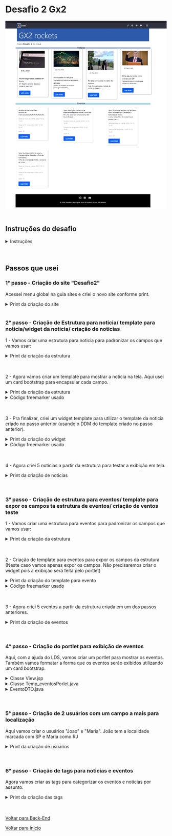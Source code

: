 # Desafio 2 Gx2

<img src="/Conteudo/3 - Trilha Back/Desafio%202/img/home.jpg" alt="" width="700">

<br>

<br>

## Instruções do desafio

<details>
<summary>Instruções</summary>
2º Desafio Pré-Rocket Talents | Trilha Liferay Back-End 2023

Instruções gerais:
    • O desafio será aberto ao final da Live do dia 11/12/23 e a entrega ficará disponível até o dia 22/12/23, às 23h59. Durante esse período, dúvidas pontuais podem ser tiradas via Discord.
    • O desafio consiste em 1 - realizar os exercícios, registrar no Github e enviar o link para avaliação; 2 - gravar um vídeo da tela do seu computador, com base nas orientações descritas no próximo tópico, salvar o vídeo no seu Drive Pessoal (acesso público) e subir o link no seguinte documento do Google Forms: https://forms.gle/eQrxCe11Lma3XFZi6
    • O vídeo deve abranger todos os tópicos requeridos.
    • O vídeo poderá ser gravado com o auxílio do Google Meet, Zoom ou outro gravador de tela de sua preferência.
    • O vídeo deve conter áudio (narração/explicação), conforme a orientação.
    • O vídeo precisa ser contínuo. Então, se você cortar o vídeo, precisa editar e juntar as partes antes de nos enviar.
    • Importante: O não envio do vídeo ou o envio após o prazo estabelecido (22/12/23, 23h59) acarretará em eliminação automática do programa, sem exceções. 

Instruções do Desafio: 
Envie o link do git contendo os tópicos solicitados e grave um vídeo explicativo para todos os tópicos mencionados abaixo e demonstrando o que foi feito, com duração máxima de 15 minutos. Certifique-se de demonstrar e explicar os conceitos de forma clara e concisa.

A avaliação será baseada na qualidade dos códigos, na clareza da explicação, na precisão das informações e na demonstração prática dos conceitos. Certifique-se de que o áudio e o vídeo estejam de boa qualidade.

Esta avaliação testará seu conhecimento prático do Liferay, qualidade de código e sua capacidade de comunicar eficazmente os conceitos aos outros. Boa sorte!

Tópicos para o Desafio: 
O objetivo desse desafio é compreender e consolidar todo o entendimento que foi passado durante esses 3 meses de conteúdo. 

Cenário:

Um cliente solicitou a criação de um mini portal de notícias e eventos, que deve conter pelo menos 4 páginas, sendo 1 página home e 3 páginas de detalhes e um layout minimamente customizado (sugerido pelo desenvolvedor).

Para a criação deste cenário, os requisitos são:

1- Home

A página home deve conter uma lista das notícias mais recentes, organizadas por cards (com thumb da notícia), e com o máximo de 4 notícias nessa listagem. O texto do card deve ser um breve resumo da notícia, de no máximo 50 caracteres.

Também deve conter uma lista de eventos mais recentes (com thumb do evento), sendo obrigatoriamente este componente um portlet, contendo também a lista de no máximo 4 itens. O texto do card deve ser um breve resumo da notícia, de no máximo 50 caracteres.

Ao clicar em uma notícia ou evento, ele deverá ser linkado com a página de detalhe deste conteúdo.

2- Detalhe da notícia

Nesta página de detalhe, a notícia deverá conter 1 imagem, o detalhe completo da notícia, a data de publicação do conteúdo e a listagem de tags para esta notícia.

3- Detalhe do evento

Nesta página de detalhe, o evento deverá conter a data de início e fim do evento, a listagem de tags deste evento, a descrição do evento e o local desse evento.

4- Usuários

Deverá existir 2 tipos de usuários: 1 usuário que pode ver os eventos da localidade Rio de Janeiro e outro usuário que pode ver somente os eventos da localidade São Paulo. 

Dica: Para este desafio deverá ser criado um campo customizado para o usuário com a sua localidade que será filtrada na exibição dos eventos.

</details>

<br>

<br>

## Passos que usei

### 1° passo - Criação do site "Desafio2" 

Acessei menu global na guia sites e criei o novo site conforme print.

<details>
<summary>Print da criação do site</summary>

<img src="/Conteudo/3 - Trilha Back/Desafio%202/img/01.jpg" alt="" width="700">

</details>

<br>

### 2° passo - Criação de Estrutura para noticia/ template para noticia/widget da noticia/ criação de noticias

1 - Vamos criar uma estrutura para noticia para padronizar os campos que vamos usar:

<details>
<summary>Print da criação da estrutura</summary>

<img src="/Conteudo/3 - Trilha Back/Desafio%202/img/02.jpg" alt="" width="700">

</details>

<br>

<br>

2 - Agora vamos criar um template para mostrar a noticia na tela. Aqui usei um card bootstrap para encapsular cada campo. 

<details>
<summary>Print da criação da estrutura</summary>

<img src="/Conteudo/3 - Trilha Back/Desafio%202/img/03.jpg" alt="" width="700">

</details>

<details>
<summary>Código freemarker usado</summary>

```freemarker

<div class="card hover" style="width: 18rem; padding-right: 15px; border: 1px solid #ccc; border-radius: 8px; margin-right: 15px; margin-left: 15px;">
    <div class="card-body">
        <!-- Imagem da noticia -->
        <#if (imagem_noticia.getData())?? && imagem_noticia.getData() != "" >
            <img class="card-img-top" 
                 alt="${imagem_noticia.getAttribute("alt")}" 
                 data-fileentryid="${imagem_noticia.getAttribute("fileEntryId")}" 
                 src="${imagem_noticia.getData()}" />
        </#if>

        <!-- Data da noticia -->
        <div class="card-body">
            <#assign data_noticia_Data = getterUtil.getString(data_noticia.getData())>

            <#if validator.isNotNull(data_noticia_Data)>
                <#assign data_noticia_DateObj = dateUtil.parseDate("yyyy-MM-dd", data_noticia_Data, locale)>
                ${dateUtil.getDate(data_noticia_DateObj, "dd MMM yyyy", locale)}
            </#if>
        </div>
    </div>

    <div class="card-body">
        <!-- Titulo da noticia -->
        <#if (titulo_noticia.getData())??>
            <h2 class="card-title" style="font-size: larger;">${titulo_noticia.getData()}</h2>
        </#if>

        <!-- Descricao da noticia (maximo 50 caracteres) -->
        <p class="card-text">
            <#if (descricao_noticia.getData())??>
                <#assign limitedDescription = descricao_noticia.getData()>
                <#if limitedDescription?length gt 50>
                    <#assign limitedDescription = limitedDescription?substring(0, 50) + "..." />
                </#if>
                ${limitedDescription}
            </#if>
        </p>
    </div>

    <!-- Inserir URL -->
    <#if (url_noticia.getData())??>
        <!-- Store the URL in a variable -->
        <#assign urlAmigavel = url_noticia.getData()>

        <div class="card-body">
            <!-- Crie um link com o URL -->
            <a href="${urlAmigavel}" class="btn btn-primary">LEIA MAIS</a>
        </div>
    </#if>
</div>


```

</details>

<br>

<br>

3 - Pra finalizar, criei um widget template para utilizar o template da noticia criado no passo anterior (usando o DDM do template criado no passo anterior).

<details>
<summary>Print da criação do widget</summary>

<img src="/Conteudo/3 - Trilha Back/Desafio%202/img/05.jpg" alt="" width="700">

</details>

<details>
<summary>Código freemarker usado</summary>

```freemarker

<#if entries?has_content>
    <div class="container-all d-flex">
        <#list entries as curEntry>
            <#assign article=curEntry.getAssetRenderer().getArticle() />
            <@liferay_journal["journal-article"]
                articleId=article.getArticleId()
                groupId=article.getGroupId()
                ddmTemplateKey="34976" />
        </#list>
    </div>
</#if>

```

</details>

<br>

<br>

4 - Agora criei 5 noticias a partir da estrutura para testar a exibição em tela.

<details>
<summary>Print da criação de noticias</summary>

<img src="/Conteudo/3 - Trilha Back/Desafio%202/img/04.jpg" alt="" width="700">

</details>

<br>

<br>

### 3° passo - Criação de estrutura para eventos/ template para expor os campos ta estrutura de eventos/ criação de ventos teste

1 - Vamos criar uma estrutura para eventos para padronizar os campos que vamos usar:

<details>
<summary>Print da criação da estrutura</summary>

<img src="/Conteudo/3 - Trilha Back/Desafio%202/img/07.jpg" alt="" width="700">

</details>

<br>

<br>

2 - Criação de template para eventos para expor os campos da estrutura (Neste caso vamos apenas expor os campos. Não precisaremos criar o widget pois a exibição será feita pelo portlet)

<details>
<summary>Print da criação do template para evento</summary>

<img src="/Conteudo/3 - Trilha Back/Desafio%202/img/08.jpg" alt="" width="700">

</details>

<details>
<summary>Código freemarker usado</summary>

```freemarker

<#if (titulo_evento.getData())??>
	${titulo_evento.getData()}
</#if>

<#if (imagem_evento.getData())?? && imagem_evento.getData() != "">
	<img alt="${imagem_evento.getAttribute("alt")}" data-fileentryid="${imagem_evento.getAttribute("fileEntryId")}" src="${imagem_evento.getData()}" />
</#if>

<#if (descricao_evento.getData())??>
	${descricao_evento.getData()}
</#if>

<#if (data_inicio_evento.getData())??>
	${data_inicio_evento.getData()}
</#if>

<#if (data_fim_evento.getData())??>
	${data_fim_evento.getData()}
</#if>

<#if (local_evento.getData())??>
	${local_evento.getData()}
</#if>

<#if (url_evento.getData())??>
	${url_evento.getData()}
</#if>

```

</details>

<br>

<br>

3 - Agora criei 5 eventos a partir da estrutura criada em um dos passos anteriores. 

<details>
<summary>Print da criação de eventos</summary>

<img src="/Conteudo/3 - Trilha Back/Desafio%202/img/13.jpg" alt="" width="700">

</details>

<br>

<br>

### 4° passo - Criação do portlet para exibição de eventos
Aqui, com a ajuda do LDS, vamos criar um portlet para mostrar os eventos. Também vamos formatar a forma que os eventos serão exibidos utilizando um card bootstrap.

<details>
<summary>Classe View.jsp</summary>

```java
<%@ include file="/init.jsp" %>

<%
	EventoDTO eventoDTO = (EventoDTO) request.getAttribute("eventoDTO");
%>

<%@ page import="java.util.List" %>
<%@ page import="br.com.portlet.EventoDTO" %>
<%@ page contentType="text/html;charset=UTF-8" language="java" %>

<html>
<head>
</head>

<body>
    <div class="container mt-4">
        <div class="row">
            <%
                List<EventoDTO> eventos = (List<EventoDTO>) request.getAttribute("eventos");
                if (eventos != null && !eventos.isEmpty()) {
                    for (EventoDTO evento : eventos) {
            %>
                        <div class="col-md-4 mb-4">
                            <div class="card" style="width: 18rem;">
                                
																											

                                <div class="card-body">
                                    <h5 class="card-title"><%= evento.getTitulo_evento() %></h5>
                                    <p class="card-text"><%= evento.getDescricao_evento() %></p>
                                    <p class="card-text"><small class="text-muted">Data do início do evento: <%= evento.getData_inicio_evento() %></small></p>
                                    <p class="card-text"><small class="text-muted">Data do fim do evento: <%= evento.getData_fim_evento() %></small></p>
                                    <p class="card-text"><small class="text-muted">Local: <%= evento.getLocal_evento() %></small></p>
                                    <% if (evento.getUrl_evento() != null && !evento.getUrl_evento().isEmpty()) { %>
                                        <a href="<%= evento.getUrl_evento() %>" class="btn btn-primary">LEIA MAIS</a>
                                    <% } %>
                                </div>
                            </div>
                        </div>
            <%
                    }
                } else {
            %>
                    <div class="col-12">
                        <p>Nenhum evento disponível.</p>
                    </div>
            <%
                }
            %>
        </div>
    </div>
</body>
</html>
```

</details>

<details>
<summary>Classe Temp_eventosPorlet.java</summary>

```java
package br.com.portlet;

//Imports
import com.liferay.portal.kernel.portlet.bridges.mvc.MVCPortlet;
import javax.portlet.Portlet;
import org.osgi.service.component.annotations.Component;
import com.liferay.journal.model.JournalArticle;
import com.liferay.journal.model.JournalFolder;
import com.liferay.journal.service.JournalArticleLocalServiceUtil;
import com.liferay.journal.service.JournalFolderLocalServiceUtil;
import com.liferay.journal.util.comparator.ArticleModifiedDateComparator;
import com.liferay.portal.kernel.exception.PortalException;
import com.liferay.portal.kernel.model.User;
import com.liferay.portal.kernel.service.UserLocalServiceUtil;
import com.liferay.portal.kernel.theme.ThemeDisplay;
import com.liferay.portal.kernel.util.OrderByComparator;
import com.liferay.portal.kernel.util.PortalUtil;
import com.liferay.portal.kernel.util.WebKeys;
import com.liferay.portal.kernel.xml.Document;
import com.liferay.portal.kernel.xml.DocumentException;
import com.liferay.portal.kernel.xml.Node;
import com.liferay.portal.kernel.xml.SAXReaderUtil;
import java.io.IOException;
import java.util.ArrayList;
import java.util.List;
import javax.portlet.PortletException;
import javax.portlet.RenderRequest;
import javax.portlet.RenderResponse;

import br.com.constants.Temp_eventosPortletKeys;
import br.com.portlet.EventoDTO;

/**
 * @author joshp
 */
@Component(
		immediate = true,
		property = {
			"com.liferay.portlet.display-category=category.sample",
			"com.liferay.portlet.header-portlet-css=/css/main.css",
			"com.liferay.portlet.instanceable=true",
			"javax.portlet.display-name=Temp_eventos",
			"javax.portlet.init-param.template-path=/",
			"javax.portlet.init-param.view-template=/view.jsp",
			"javax.portlet.name=" + Temp_eventosPortletKeys.TEMP_EVENTOS,
			"javax.portlet.resource-bundle=content.Language",
			"javax.portlet.security-role-ref=power-user,user"
		},
		service = Portlet.class
	)
	public class Temp_eventosPortlet extends MVCPortlet {
		@Override
		public void doView(RenderRequest renderRequest, RenderResponse renderResponse)
				throws IOException, PortletException {
			
			
			try {
				ThemeDisplay themeDisplay = (ThemeDisplay) renderRequest.getAttribute(WebKeys.THEME_DISPLAY);
				User user = UserLocalServiceUtil.getUser(themeDisplay.getUserId());
				
				long groupId = PortalUtil.getScopeGroupId(renderRequest);
				long folderId = getFolderIdByName(groupId, "Eventos");
				
				OrderByComparator<JournalArticle> orderByComparator = new ArticleModifiedDateComparator(false); 
				List<JournalArticle> articles = JournalArticleLocalServiceUtil.getArticles(groupId, folderId, 0, 4, orderByComparator);
		        List<EventoDTO> eventos = new ArrayList<>();
		        
		        for (JournalArticle article : articles) {
		            EventoDTO eventoDTO = new EventoDTO();
		        	         	            
		        
		            //Chamando atributos da estrutura
		            eventoDTO.setTitulo_evento(getStructureContentByName(article.getArticleId(), groupId, "titulo_evento"));
		            eventoDTO.setData_inicio_evento(getStructureContentByName(article.getArticleId(), groupId, "data_inicio_evento"));
		            eventoDTO.setData_fim_evento(getStructureContentByName(article.getArticleId(), groupId, "data_fim_evento"));
		            eventoDTO.setImagem_evento(getStructureContentByName(article.getArticleId(), groupId, "imagem_evento"));
		            eventoDTO.setDescricao_evento(getStructureContentByName(article.getArticleId(), groupId, "descricao_evento"));
		            eventoDTO.setUrl_evento(getStructureContentByName(article.getArticleId(), groupId, "url_evento"));
		            eventoDTO.setLocal_evento(getStructureContentByName(article.getArticleId(), groupId, "local_evento"));
		            
		          
		            // Regra para exibir 50 caracteres
		            String descricaoCompleta = getStructureContentByName(article.getArticleId(), groupId, "descricao_evento");
		            if (descricaoCompleta != null && descricaoCompleta.length() > 50) {
		                descricaoCompleta = descricaoCompleta.substring(0, 50) + "...";
		            }
		            eventoDTO.setDescricao_evento(descricaoCompleta);
		                                                                                                                        
		            eventos.add(eventoDTO);
		            
		            // Parar se já adicionou 4 eventos únicos
		            if (eventos.size() == 4) {
		                break; 
		            }
		                                        
		        }
		                
		        
		        //Regras para localidade do usuário
		        renderRequest.setAttribute("eventos", eventos);
		        renderRequest.setAttribute("user", user);

		    } catch (PortalException | DocumentException e) {
		        e.printStackTrace();
		    }
			
			super.doView(renderRequest, renderResponse);
		}

		private long getFolderIdByName(long groupId, String folderName) throws PortalException {
		    List<JournalFolder> folders = JournalFolderLocalServiceUtil.getFolders(groupId, 0);

		    for (JournalFolder folder : folders) {
		        if (folder.getName().equalsIgnoreCase(folderName)) {
		            return folder.getFolderId();
		        }
		    }

		    return 0; // Retorna 0 ou lança uma exceção se a pasta não for encontrada
		}	

		public static String getStructureContentByName(String articleId, long groupId, String name)
				throws PortalException, DocumentException {
			final JournalArticle article = JournalArticleLocalServiceUtil.getArticle(groupId, articleId);
			final Document document = SAXReaderUtil.read(article.getContent());
			final Node node = document
					.selectSingleNode("/root/dynamic-element[@field-reference='" + name + "']/dynamic-content");

			return node != null ? node.getText() : null;
		}	
	}
```

</details>

<details>
<summary>EventoDTO.java</summary>

```java
package br.com.portlet;

public class EventoDTO {

	//Atributos da minha estrutura
    private String titulo_evento;
	private String imagem_evento;
	private String descricao_evento;
	private String data_inicio_evento;
	private String data_fim_evento;
	private String url_evento;
	private String local_evento;
	
	//Getters e setters 
	public String getTitulo_evento() {
		return titulo_evento;
	}
	public void setTitulo_evento(String titulo_evento) {
		this.titulo_evento = titulo_evento;
	}
	public String getImagem_evento() {
		return imagem_evento;
	}
	public void setImagem_evento(String imagem_evento) {
		this.imagem_evento = imagem_evento;
	}
	public String getDescricao_evento() {
		return descricao_evento;
	}
	public void setDescricao_evento(String descricao_evento) {
		this.descricao_evento = descricao_evento;
	}
	public String getData_inicio_evento() {
		return data_inicio_evento;
	}
	public void setData_inicio_evento(String data_inicio_evento) {
		this.data_inicio_evento = data_inicio_evento;
	}
	public String getData_fim_evento() {
		return data_fim_evento;
	}
	public void setData_fim_evento(String data_fim_evento) {
		this.data_fim_evento = data_fim_evento;
	}
	public String getUrl_evento() {
		return url_evento;
	}
	public void setUrl_evento(String url_evento) {
		this.url_evento = url_evento;
	}
	public String getLocal_evento() {
		return local_evento;
	}
	public void setLocal_evento(String local_evento) {
		this.local_evento = local_evento;
	}
	
}
```

</details>

<br>

<br>

### 5° passo - Criação de 2 usuários com um campo a mais para localização

Aqui vamos criar o usuários "Joao" e "Maria". João tem a localidade marcada com SP e Maria como RJ

<details>
<summary>Print da criação de usuários</summary>

<img src="/Conteudo/3 - Trilha Back/Desafio%202/img/09.jpg" alt="" width="700">

<img src="/Conteudo/3 - Trilha Back/Desafio%202/img/10.jpg" alt="" width="700">

</details>

<br>

<br>

### 6° passo - Criação de tags para noticias e eventos
Agora vamos criar as tags para categorizar os eventos e noticias por assunto.

<details>
<summary>Print da criação das tags</summary>

<img src="/Conteudo/3 - Trilha Back/Desafio%202/img/14.jpg" alt="" width="700">

</details>

<br>

<br>

[Voltar para Back-End](/Conteudo/3%20-%20Trilha%20Back/3%20Back.md)

[Voltar para inicio](/README.md)